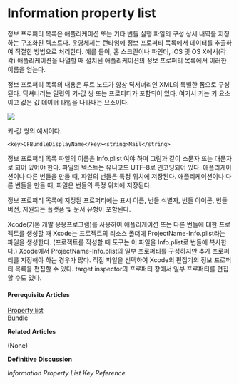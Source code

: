 # Information property list

정보 프로퍼티 목록은 애플리케이션 또는 기타 번들 실행 파일의 구성 상세 내역을 지정하는 구조화된 텍스트다. 운영체제는 런타임에 정보 프로퍼티 목록에서 데이터를 추출하여 적절한 방법으로 처리한다. 예를 들어, 홈 스크린이나 파인더, iOS 및 OS X에서\(각각\) 애플리케이션을 나열할 때 설치된 애플리케이션의 정보 프로퍼티 목록에서 이러한 이름을 얻는다.

정보 프로퍼티 목록의 내용은 루트 노드가 항상 딕셔너리인 XML의 특별한 폼으로 구성된다. 딕셔너리는 일련의 키-값 쌍 또는 프로퍼티가 포함되어 있다. 여기서 키는 키 요소이고 값은 값 데이터 타입을 나타내는 요소이다.

![](file:///Users/BLU/TIL/iOS/Cocoa-Core-Competencies/Images/plist_2x.png?lastModify=1572840779)

키-값 쌍의 예시이다.

```text
<key>CFBundleDisplayName</key><string>Mail</string>
```

정보 프로퍼티 목록 파일의 이름은 Info.plist 여야 하며 그림과 같이 소문자 또는 대문자로 되어 있어야 한다. 파일의 텍스트는 유니코드 UTF-8로 인코딩되어 있다. 애플리케이션이나 다른 번들을 만들 때, 파일의 번들은 특정 위치에 저장된다. 애플리케이션이나 다른 번들을 만들 때, 파일은 번들의 특정 위치에 저장된다.

정보 프로퍼티 목록에 지정된 프로퍼티에는 표시 이름, 번들 식별자, 번들 아이콘, 번들 버전, 지원되는 플랫폼 및 문서 유형이 포함된다.

Xcode\(기본 개발 응용프로그램\)를 사용하여 애플리케이션 또는 다른 번들에 대한 프로젝트를 생성할 때 Xcode는 프로젝트의 리소스 폴더에 ProjectName-Info.plist라는 파일을 생성한다. \(프로젝트를 작성할 때 도구는 이 파일을 Info.plist로 번들에 복사한다.\) Xcode에서 ProjectName-Info.plist의 일부 프로퍼티를 구성하지만 추가 프로퍼티를 지정해야 하는 경우가 많다. 직접 파일을 선택하여 Xcode의 편집기의 정보 프로퍼티 목록을 편집할 수 있다. target inspector의 프로퍼티 창에서 일부 프로퍼티를 편집할 수도 있다.



#### Prerequisite Articles

[Property list](https://developer.apple.com/library/archive/documentation/General/Conceptual/DevPedia-CocoaCore/PropertyList.html#//apple_ref/doc/uid/TP40008195-CH44-SW1)  
[Bundle](https://developer.apple.com/library/archive/documentation/General/Conceptual/DevPedia-CocoaCore/Bundle.html#//apple_ref/doc/uid/TP40008195-CH4-SW1)

**Related Articles**

\(None\)

**Definitive Discussion**

_Information Property List Key Reference_

